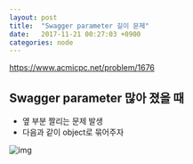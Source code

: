 ```yaml
---
layout: post
title:  "Swagger parameter 길이 문제"
date:   2017-11-21 00:27:03 +0900
categories: node
---
```


<https://www.acmicpc.net/problem/1676>

## Swagger parameter 많아 졌을 때

* 옆 부분 짤리는 문제 발생
* 다음과 같이 object로 묶어주자

![img](https://github.com/KoJunHee/kojunhee.github.io/raw/master/img/39.png)





	